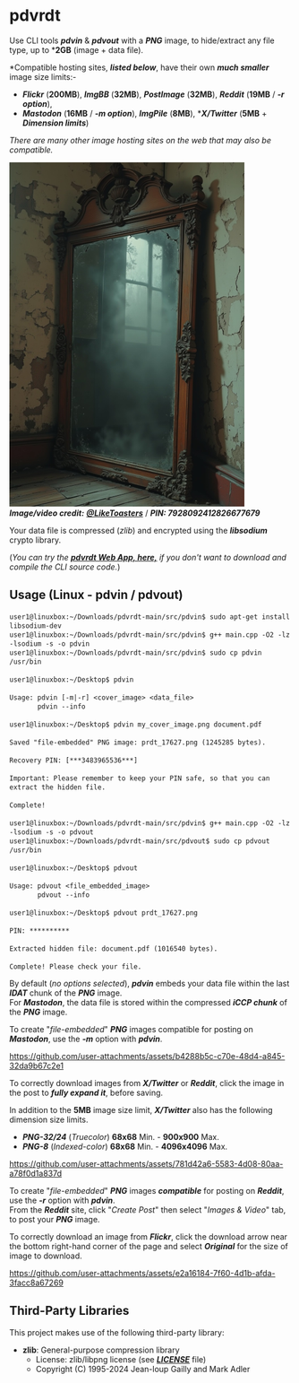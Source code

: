 # pdvrdt

Use CLI tools ***pdvin*** & ***pdvout*** with a ***PNG*** image, to hide/extract any file type, up to ***2GB** (image + data file).
 
*Compatible hosting sites, ***listed below***, have their own ***much smaller*** image size limits:-
* ***Flickr*** (**200MB**), ***ImgBB*** (**32MB**), ***PostImage*** (**32MB**), ***Reddit*** (**19MB** / ***-r option***),
* ***Mastodon*** (**16MB** / ***-m option***), ***ImgPile*** (**8MB**), \****X/Twitter*** (**5MB** + ***Dimension limits***)

*There are many other image hosting sites on the web that may also be compatible.*  

![Demo Image](https://github.com/CleasbyCode/pdvrdt/blob/main/demo_image/prdt_35227.png)  
***Image/video credit:*** [***@LikeToasters***](https://x.com/LikeToasters) / ***PIN: 7928092412826677679***

Your data file is compressed (*zlib*) and encrypted using the ***libsodium*** crypto library. 

(*You can try the [***pdvrdt Web App, here,***](https://cleasbycode.co.uk/pdvrdt/index/) if you don't want to download and compile the CLI source code.*)

## Usage (Linux - pdvin / pdvout)

```console
user1@linuxbox:~/Downloads/pdvrdt-main/src/pdvin$ sudo apt-get install libsodium-dev
user1@linuxbox:~/Downloads/pdvrdt-main/src/pdvin$ g++ main.cpp -O2 -lz -lsodium -s -o pdvin
user1@linuxbox:~/Downloads/pdvrdt-main/src/pdvin$ sudo cp pdvin /usr/bin

user1@linuxbox:~/Desktop$ pdvin 

Usage: pdvin [-m|-r] <cover_image> <data_file>  
       pdvin --info

user1@linuxbox:~/Desktop$ pdvin my_cover_image.png document.pdf
  
Saved "file-embedded" PNG image: prdt_17627.png (1245285 bytes).

Recovery PIN: [***3483965536***]

Important: Please remember to keep your PIN safe, so that you can extract the hidden file.

Complete!

user1@linuxbox:~/Downloads/pdvrdt-main/src/pdvin$ g++ main.cpp -O2 -lz -lsodium -s -o pdvout
user1@linuxbox:~/Downloads/pdvrdt-main/src/pdvout$ sudo cp pdvout /usr/bin

user1@linuxbox:~/Desktop$ pdvout

Usage: pdvout <file_embedded_image>
       pdvout --info
        
user1@linuxbox:~/Desktop$ pdvout prdt_17627.png

PIN: **********

Extracted hidden file: document.pdf (1016540 bytes).

Complete! Please check your file.
```
By default (*no options selected*), ***pdvin*** embeds your data file within the last ***IDAT*** chunk of the ***PNG*** image.  
For ***Mastodon***, the data file is stored within the compressed ***iCCP chunk*** of the ***PNG*** image.  

To create "*file-embedded*" ***PNG*** images compatible for posting on ***Mastodon***, use the ***-m*** option with ***pdvin***.

https://github.com/user-attachments/assets/b4288b5c-c70e-48d4-a845-32da9b67c2e1

To correctly download images from ***X/Twitter*** or ***Reddit***, click the image in the post to ***fully expand it***, before saving.  

In addition to the **5MB** image size limit, ***X/Twitter*** also has the following dimension size limits.
* ***PNG-32/24*** (*Truecolor*) **68x68** Min. - **900x900** Max.
* ***PNG-8*** (*Indexed-color*) **68x68** Min. - **4096x4096** Max. 
 
https://github.com/user-attachments/assets/781d42a6-5583-4d08-80aa-a78f0d1a837d

To create "*file-embedded*" ***PNG*** images ***compatible*** for posting on ***Reddit***, use the ***-r*** option with ***pdvin***.  
From the ***Reddit*** site, click "*Create Post*" then select "*Images & Video*" tab, to post your ***PNG*** image. 

To correctly download an image from ***Flickr***, click the download arrow near the bottom right-hand corner of the page and select ***Original*** for the size of image to download.
  
https://github.com/user-attachments/assets/e2a16184-7f60-4d1b-afda-3facc8a67269

## Third-Party Libraries

This project makes use of the following third-party library:

- **zlib**: General-purpose compression library
  - License: zlib/libpng license (see [***LICENSE***](https://github.com/madler/zlib/blob/develop/LICENSE) file)
  - Copyright (C) 1995-2024 Jean-loup Gailly and Mark Adler

##
